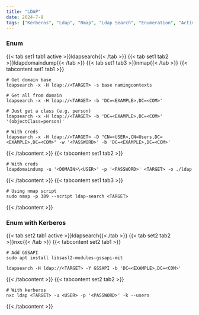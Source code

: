 ```yaml
---
title: "LDAP"
date: 2024-7-9
tags: ["Kerberos", "Ldap", "Nmap", "Ldap Search", "Enumeration", "Active Directory", "Windows", "Nxc"]
---
```


### Enum

{{< tab set1 tab1 active >}}ldapsearch{{< /tab >}}
{{< tab set1 tab2 >}}ldapdomaindump{{< /tab >}}
{{< tab set1 tab3 >}}nmap{{< /tab >}}
{{< tabcontent set1 tab1 >}}

```console
# Get domain base
ldapsearch -x -H ldap://<TARGET> -s base namingcontexts
```

```console
# Get all from domain
ldapsearch -x -H ldap://<TARGET> -b 'DC=<EXAMPLE>,DC=<COM>'
```

```console
# Just get a class (e.g. person)
ldapsearch -x -H ldap://<TARGET> -b 'DC=<EXAMPLE>,DC=<COM>' '(objectClass=person)'
```

```console
# With creds
ldapsearch -x -H ldap://<TARGET> -D "CN=<USER>,CN=Users,DC=<EXAMPLE>,DC=<COM>" -w '<PASSWORD>' -b 'DC=<EXAMPLE>,DC=<COM>'
```

{{< /tabcontent >}}
{{< tabcontent set1 tab2 >}}

```console
# With creds
ldapdomaindump -u '<DOMAIN>\<USER>' -p '<PASSWORD>' <TARGET> -o ./ldap
```

{{< /tabcontent >}}
{{< tabcontent set1 tab3 >}}

```console
# Using nmap script
sudo nmap -p 389 --script ldap-search <TARGET>
```

{{< /tabcontent >}}

### Enum with Kerberos

{{< tab set2 tab1 active >}}ldapsearch{{< /tab >}}
{{< tab set2 tab2 >}}nxc{{< /tab >}}
{{< tabcontent set2 tab1 >}}

```console
# Add GSSAPI
sudo apt install libsasl2-modules-gssapi-mit
```

```console
ldapsearch -H ldap://<TARGET> -Y GSSAPI -b 'DC=<EXAMPLE>,DC=<COM>'
```

{{< /tabcontent >}}
{{< tabcontent set2 tab2 >}}

```console
# With kerberos
nxc ldap <TARGET> -u <USER> -p '<PASSWORD>' -k --users
```

{{< /tabcontent >}}
